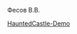 Фесов В.В.

[HauntedCastle-Demo]([https://www.example.com](https://drive.google.com/drive/folders/1aj1nhjM894SFdDH6ssVbQQGYHiFzTmoy?usp=sharing))

